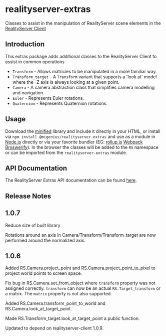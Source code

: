 # realityserver-extras
Classes to assist in the manipulation of RealityServer scene elements in the [RealityServer Client](https://github.com/migenius/realityserver-client "RealityServer Client")

## Introduction

This extras package adds additional classes to the RealityServer Client to assist in common operations

- `Transform` - Allows matricies to be manipulated in a more familiar way.
- `Transform_target` - A `Transform` variant that supports a 'look at' model where the -Z axis is always looking at a given point.
- `Camera` - A camera abstraction class that simplifies camera modelling and navigation.
- `Euler` - Represents Euler rotations.
- `Quaternion` - Represents Quaternion rotations.

## Usage
Download the [minified](https://unpkg.com/@migenius/realityserver-extras@1.0.7 "RealityServer extras") library and include it directly in your HTML, or install via `npm install @migenius/realityserver-extras` and use as a module in [Node.js](https://nodejs.org "Node.js") directly or via your favorite bundler (EG: [rollup.js](https://rollupjs.org "rollup.js") [Webpack](https://webpack.github.io/ "Webpack") [Broswerify](https://github.com/substack/node-browserify "Browerify")). In the browser the classes will be added to the `RS` namespace or can be imported from the `realityserver-extras` module.

## API Documentation

The RealityServer Extras API documentation can be found [here](https://migenius.github.io/realityserver-extras/ "RealityServer Extras").

## Release Notes

## 1.0.7

Reduce size of built library

Rotations around an axis in Camera/Transform/Transform_target are now performed around the normalized axis.

## 1.0.6

Added RS.Camera.project_point and RS.Camera.project_point_to_pixel to project world points to screen space.

Fix bug in RS.Camera.set_from_object where `transform` property was not assigned correctly. `transform` can now be an actual `RS.Target_transform` or a matrix. The `matrix` property is not also supported.

Added RS.Camera.transform_point_to_world and RS.Camera.look_at_target_point.

Made RS.Transform_target.look_at_target_point a public function.

Updated to depend on realityserver-client 1.0.9.
